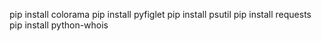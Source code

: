 pip install colorama
pip install pyfiglet
pip install psutil
pip install requests
pip install python-whois
